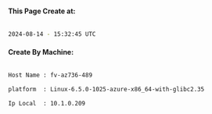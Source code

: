 
   
#### This Page Create at:

```bash

2024-08-14 - 15:32:45 UTC

```

#### Create By Machine:

```bash

Host Name : fv-az736-489

platform  : Linux-6.5.0-1025-azure-x86_64-with-glibc2.35

Ip Local  : 10.1.0.209

```

